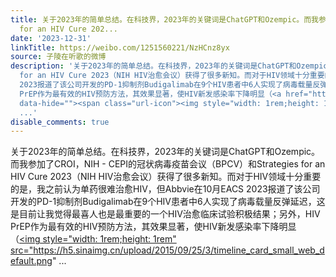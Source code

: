 ```yaml
---
title: 关于2023年的简单总结。在科技界，2023年的关键词是ChatGPT和Ozempic。而我参加了CROI，NIH - CEPI的冠状病毒疫苗会议（BPCV）和Strategies
  for an HIV Cure 202...
date: '2023-12-31'
linkTitle: https://weibo.com/1251560221/NzHCnz8yx
source: 子陵在听歌的微博
description: '关于2023年的简单总结。在科技界，2023年的关键词是ChatGPT和Ozempic。而我参加了CROI，NIH - CEPI的冠状病毒疫苗会议（BPCV）和Strategies
  for an HIV Cure 2023（NIH HIV治愈会议）获得了很多新知。而对于HIV领域十分重要的是，我之前认为单药很难治愈HIV，但Abbvie在10月EACS
  2023报道了该公司开发的PD-1抑制剂Budigalimab在9个HIV患者中6人实现了病毒载量反弹延迟，这是目前让我觉得最喜人也是最重要的一个HIV治愈临床试验积极结果；另外，HIV
  PrEP作为最有效的HIV预防方法，其效果显著，使HIV新发感染率下降明显（<a href="https://weibo.com/1251560221/4904843296900092"
  data-hide=""><span class="url-icon"><img style="width: 1rem;height: 1rem" src="https://h5.sinaimg.cn/upload/2015/09/25/3/timeline_card_small_web_default.png"
  ...'
disable_comments: true
---
```

关于2023年的简单总结。在科技界，2023年的关键词是ChatGPT和Ozempic。而我参加了CROI，NIH - CEPI的冠状病毒疫苗会议（BPCV）和Strategies for an HIV Cure 2023（NIH HIV治愈会议）获得了很多新知。而对于HIV领域十分重要的是，我之前认为单药很难治愈HIV，但Abbvie在10月EACS 2023报道了该公司开发的PD-1抑制剂Budigalimab在9个HIV患者中6人实现了病毒载量反弹延迟，这是目前让我觉得最喜人也是最重要的一个HIV治愈临床试验积极结果；另外，HIV PrEP作为最有效的HIV预防方法，其效果显著，使HIV新发感染率下降明显（<a href="https://weibo.com/1251560221/4904843296900092" data-hide=""><span class="url-icon"><img style="width: 1rem;height: 1rem" src="https://h5.sinaimg.cn/upload/2015/09/25/3/timeline_card_small_web_default.png" ...
